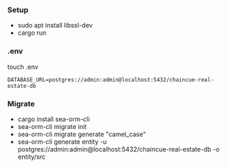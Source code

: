 ### Setup

- sudo apt install libssl-dev
- cargo run

### .env

touch .env

```
DATABASE_URL=postgres://admin:admin@localhost:5432/chaincue-real-estate-db
```

### Migrate

- cargo install sea-orm-cli
- sea-orm-cli migrate init
- sea-orm-cli migrate generate "camel_case"
- sea-orm-cli generate entity -u postgres://admin:admin@localhost:5432/chaincue-real-estate-db -o entity/src
